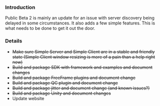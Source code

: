 ### Introduction ###

Public Beta 2 is mainly an update for an issue with server discovery being delayed in some circumstances. It also adds a few simple features. This is what needs to be done to get it out the door.

### Details ###

  * ~~Make sure Simple Server and Simple Client are in a stable and friendly state (Simple Client window resizing is more of a pain than a help right now)~~
  * ~~Build and package SDK with framework and examples and document changes~~
  * ~~Build and package FreeFrame plugins and document change~~
  * ~~Build and package QC plugin and document change~~
  * ~~Build and package jitter and document change (and known issues?)~~
  * ~~Build and package Unity and document changes~~
  * Update website